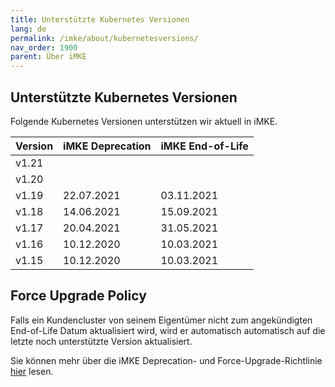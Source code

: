 ```yaml
---
title: Unterstützte Kubernetes Versionen
lang: de
permalink: /imke/about/kubernetesversions/
nav_order: 1900
parent: Über iMKE
---
```

<!-- LTeX:  language=de-DE -->

## Unterstützte Kubernetes Versionen
Folgende Kubernetes Versionen unterstützen wir aktuell in iMKE.

| Version | iMKE Deprecation| iMKE End-of-Life |
|---------|-----------------|------------------|
| v1.21   |                 |                  |
| v1.20   |                 |                  |
| v1.19   | 22.07.2021      | 03.11.2021       |
| v1.18   | 14.06.2021      | 15.09.2021       |
| v1.17   | 20.04.2021      | 31.05.2021       |
| v1.16   | 10.12.2020      | 10.03.2021       |
| v1.15   | 10.12.2020      | 10.03.2021       |

## Force Upgrade Policy

Falls ein Kundencluster von seinem Eigentümer nicht zum angekündigten End-of-Life Datum aktualisiert wird, wird er automatisch automatisch auf die letzte noch unterstützte Version aktualisiert.

Sie können mehr über die iMKE Deprecation- und Force-Upgrade-Richtlinie [hier](../../clusterlifecycle/deprecationpolicy) lesen.
